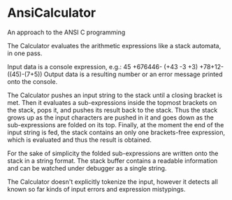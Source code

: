 AnsiCalculator
==============

An approach to the ANSI C programming


The Calculator evaluates the arithmetic expressions  like a stack automata, in one pass.

Input data is a console expression, e.g.: 45 +676446- (+43 -3 +3) +78+12-((45)-(7+5)) Output data is a resulting number or an error message printed onto the console.

The Calculator pushes an input string to the stack until a closing bracket is met. Then it evaluates a sub-expressions inside the topmost brackets on the stack, pops it, and pushes its result back to the stack. Thus the stack grows up as the input characters are pushed in it and goes down as the sub-expressions are folded on its top. Finally, at the moment the end of the input string is fed, the stack contains an only one brackets-free expression, which is evaluated and thus the result is obtained.

For the sake of simplicity the folded sub-expressions are written onto the stack in a string format. The stack buffer contains a readable information and can be watched under debugger as a single string.

The Calculator doesn't explicitly tokenize the input, however it detects all known so far kinds of input errors and expression mistypings. 
